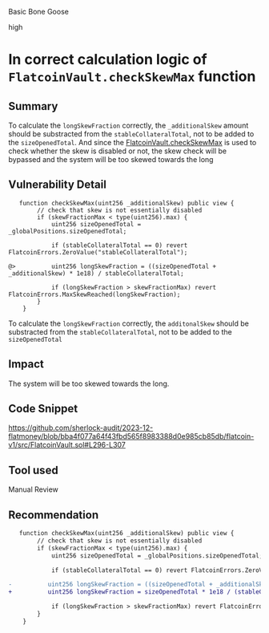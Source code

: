 Basic Bone Goose

high

# In correct calculation logic of `FlatcoinVault.checkSkewMax` function

## Summary
To calculate the `longSkewFraction` correctly, the `_additionalSkew` amount should be substracted from the `stableCollateralTotal`, not to be added to the `sizeOpenedTotal`. And since the [FlatcoinVault.checkSkewMax](https://github.com/sherlock-audit/2023-12-flatmoney/blob/bba4f077a64f43fbd565f8983388d0e985cb85db/flatcoin-v1/src/FlatcoinVault.sol#L296) is used to check whether the skew is disabled or not, the skew check will be bypassed and the system will be too skewed towards the long
## Vulnerability Detail

```solidity
   function checkSkewMax(uint256 _additionalSkew) public view {
        // check that skew is not essentially disabled
        if (skewFractionMax < type(uint256).max) {
            uint256 sizeOpenedTotal = _globalPositions.sizeOpenedTotal;

            if (stableCollateralTotal == 0) revert FlatcoinErrors.ZeroValue("stableCollateralTotal");

@>          uint256 longSkewFraction = ((sizeOpenedTotal + _additionalSkew) * 1e18) / stableCollateralTotal;

            if (longSkewFraction > skewFractionMax) revert FlatcoinErrors.MaxSkewReached(longSkewFraction);
        }
    }
```
To calculate the `longSkewFraction` correctly, the `additonalSkew` should be substracted from the `stableCollateralTotal`, not to be added to the `sizeOpenedTotal`

## Impact
The system will be too skewed towards the long.
## Code Snippet
https://github.com/sherlock-audit/2023-12-flatmoney/blob/bba4f077a64f43fbd565f8983388d0e985cb85db/flatcoin-v1/src/FlatcoinVault.sol#L296-L307
## Tool used

Manual Review

## Recommendation
```diff
   function checkSkewMax(uint256 _additionalSkew) public view {
        // check that skew is not essentially disabled
        if (skewFractionMax < type(uint256).max) {
            uint256 sizeOpenedTotal = _globalPositions.sizeOpenedTotal;

            if (stableCollateralTotal == 0) revert FlatcoinErrors.ZeroValue("stableCollateralTotal");

-          uint256 longSkewFraction = ((sizeOpenedTotal + _additionalSkew) * 1e18) / stableCollateralTotal;
+          uint256 longSkewFraction = sizeOpenedTotal * 1e18 / (stableCollateralTotal - _additionalSkew);

            if (longSkewFraction > skewFractionMax) revert FlatcoinErrors.MaxSkewReached(longSkewFraction);
        }
    }
```